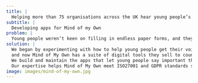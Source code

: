 ```yaml
---
title: |
  Helping more than 75 organisations across the UK hear young people’s voices
subtitle: |
  Developing apps for Mind of my Own
problem: |
  Young people weren’t keen on filling in endless paper forms, and they had no way of keeping track of what they had said and whether social workers listened.
solution: |
  We began by experimenting with how to help young people get their voices heard,
  and now Mind of My Own has a suite of digital tools they sell to councils.
  We build and maintain the apps that let young people say important things in different ways.
  Our expertise helps Mind of My Own meet ISO27001 and GDPR standards so councils and young people trust the system.
image: images/mind-of-my-own.jpg
---
```

